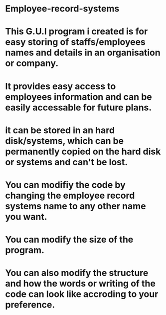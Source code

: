 # Employee-record-systems
# This G.U.I program i created is for easy storing of staffs/employees names and details in an organisation or company.
# It provides easy access to employees information and can be easily accessable for future plans.
# it can be stored in an hard disk/systems, which can be permanently copied on the hard disk or systems and can't be lost.
# You can modifiy the code by changing the employee record systems name to any other name you want.
# You can modify the size of the program.
# You can also modify the structure and how the words or writing of the code can look like accroding to your preference.
